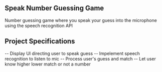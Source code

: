 ## Speak Number Guessing Game

 Number guessing game where you speak your guess into the microphone using the speech recognition API

 ## Project Specifications

 -- Display UI directing user to speak guess
 -- Impelement speech recognition to listen to mic
 -- Process user's guess and match
 -- Let user know higher lower match or not a number
 